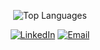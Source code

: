 <div style="text-align: center">

<img
    src="https://github-readme-stats.vercel.app/api/top-langs/?username=ebrancati&langs_count=10&layout=compact&hide_border=true&theme=tokyonight&include_all_commits=true&include_forks=true"
    alt="Top Languages"
/>

  [![LinkedIn](https://img.shields.io/badge/LinkedIn-0077B5?style=for-the-badge&logo=linkedin&logoColor=white)](https://www.linkedin.com/in/enzo-brancati-a2880520b/)
  [![Email](https://img.shields.io/badge/Email-D14836?style=for-the-badge&logo=gmail&logoColor=white)](mailto:enzo.brancati04@gmail.com)

</div>
